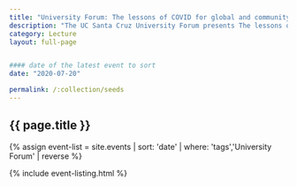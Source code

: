 ```yaml
---
title: "University Forum: The lessons of COVID for global and community health"
description: "The UC Santa Cruz University Forum presents The lessons of COVID for global and community health with Politics Professor Matt Sparke."
category: Lecture
layout: full-page


#### date of the latest event to sort
date: "2020-07-20"

permalink: /:collection/seeds
---
```

<section id="main-content">
<div class="grid-container large">
<section class="heading">
<h2 class="underline">{{ page.title }}</h2>
</section>

<div class="events-card-list fade-out-siblings">
{% assign event-list = site.events | sort: 'date' | where: 'tags','University Forum' | reverse %}

{% include event-listing.html %}
